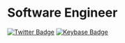 # Software Engineer

[![Twitter Badge](https://img.shields.io/badge/-Twitter-55acee?style=flat-square&labelColor=55acee&logo=twitter&logoColor=white&link=https://twitter.com/sophiacodes/)](https://twitter.com/sophiacodes/)
[![Keybase Badge](https://img.shields.io/badge/-Keybase-3663ea?style=flat-square&labelColor=3663ea&logo=keybase&logoColor=white&link=https://keybase.io/sophiacodes/)](https://keybase.io/sophiacodes/)
<!--
**sophiacodes/sophiacodes** is a ✨ _special_ ✨ repository because its `README.md` (this file) appears on your GitHub profile.

Here are some ideas to get you started:

- 🔭 I’m currently working on ...
- 🌱 I’m currently learning ...
- 👯 I’m looking to collaborate on ...
- 🤔 I’m looking for help with ...
- 💬 Ask me about ...
- 📫 How to reach me: ...
- 😄 Pronouns: ...
- ⚡ Fun fact: ...
-->
